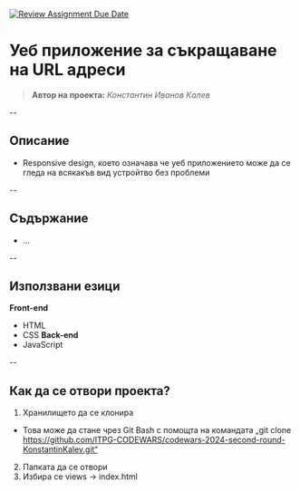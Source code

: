 [![Review Assignment Due Date](https://classroom.github.com/assets/deadline-readme-button-22041afd0340ce965d47ae6ef1cefeee28c7c493a6346c4f15d667ab976d596c.svg)](https://classroom.github.com/a/fULRwKMW)

# Уеб приложение за съкращаване на URL адреси

> **Автор на проекта:** *Константин Иванов Калев*     

--

## Описание
- Responsive design, което означава че уеб приложението може да се гледа на всякакъв вид устройтво без проблеми

--

## Съдържание
- ...

--

## Използвани езици
**Front-end**
- HTML
- CSS
**Back-end**
- JavaScript

--

## Как да се отвори проекта?
1. Хранилището да се клонира
- Това може да стане чрез Git Bash с помощта на командата „git clone https://github.com/ITPG-CODEWARS/codewars-2024-second-round-KonstantinKalev.git“
2. Папката да се отвори
3. Избира се views -> index.html
